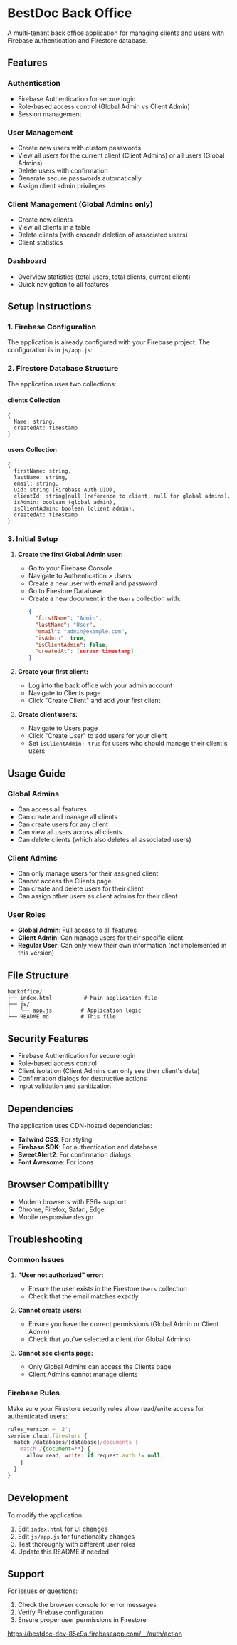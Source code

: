 # BestDoc Back Office

A multi-tenant back office application for managing clients and users with Firebase authentication and Firestore database.

## Features

### Authentication

- Firebase Authentication for secure login
- Role-based access control (Global Admin vs Client Admin)
- Session management

### User Management

- Create new users with custom passwords
- View all users for the current client (Client Admins) or all users (Global Admins)
- Delete users with confirmation
- Generate secure passwords automatically
- Assign client admin privileges

### Client Management (Global Admins only)

- Create new clients
- View all clients in a table
- Delete clients (with cascade deletion of associated users)
- Client statistics

### Dashboard

- Overview statistics (total users, total clients, current client)
- Quick navigation to all features

## Setup Instructions

### 1. Firebase Configuration

The application is already configured with your Firebase project. The configuration is in `js/app.js`:

### 2. Firestore Database Structure

The application uses two collections:

#### clients Collection

```
{
  Name: string,
  createdAt: timestamp
}
```

#### users Collection

```
{
  firstName: string,
  lastName: string,
  email: string,
  uid: string (Firebase Auth UID),
  clientId: string|null (reference to client, null for global admins),
  isAdmin: boolean (global admin),
  isClientAdmin: boolean (client admin),
  createdAt: timestamp
}
```

### 3. Initial Setup

1. **Create the first Global Admin user:**

   - Go to your Firebase Console
   - Navigate to Authentication > Users
   - Create a new user with email and password
   - Go to Firestore Database
   - Create a new document in the `Users` collection with:
     ```json
     {
       "firstName": "Admin",
       "lastName": "User",
       "email": "admin@example.com",
       "isAdmin": true,
       "isClientAdmin": false,
       "createdAt": [server timestamp]
     }
     ```

2. **Create your first client:**

   - Log into the back office with your admin account
   - Navigate to Clients page
   - Click "Create Client" and add your first client

3. **Create client users:**
   - Navigate to Users page
   - Click "Create User" to add users for your client
   - Set `isClientAdmin: true` for users who should manage their client's users

## Usage Guide

### Global Admins

- Can access all features
- Can create and manage all clients
- Can create users for any client
- Can view all users across all clients
- Can delete clients (which also deletes all associated users)

### Client Admins

- Can only manage users for their assigned client
- Cannot access the Clients page
- Can create and delete users for their client
- Can assign other users as client admins for their client

### User Roles

- **Global Admin**: Full access to all features
- **Client Admin**: Can manage users for their specific client
- **Regular User**: Can only view their own information (not implemented in this version)

## File Structure

```
backoffice/
├── index.html          # Main application file
├── js/
│   └── app.js         # Application logic
└── README.md          # This file
```

## Security Features

- Firebase Authentication for secure login
- Role-based access control
- Client isolation (Client Admins can only see their client's data)
- Confirmation dialogs for destructive actions
- Input validation and sanitization

## Dependencies

The application uses CDN-hosted dependencies:

- **Tailwind CSS**: For styling
- **Firebase SDK**: For authentication and database
- **SweetAlert2**: For confirmation dialogs
- **Font Awesome**: For icons

## Browser Compatibility

- Modern browsers with ES6+ support
- Chrome, Firefox, Safari, Edge
- Mobile responsive design

## Troubleshooting

### Common Issues

1. **"User not authorized" error:**

   - Ensure the user exists in the Firestore `Users` collection
   - Check that the email matches exactly

2. **Cannot create users:**

   - Ensure you have the correct permissions (Global Admin or Client Admin)
   - Check that you've selected a client (for Global Admins)

3. **Cannot see clients page:**
   - Only Global Admins can access the Clients page
   - Client Admins cannot manage clients

### Firebase Rules

Make sure your Firestore security rules allow read/write access for authenticated users:

```javascript
rules_version = '2';
service cloud.firestore {
  match /databases/{database}/documents {
    match /{document=**} {
      allow read, write: if request.auth != null;
    }
  }
}
```

## Development

To modify the application:

1. Edit `index.html` for UI changes
2. Edit `js/app.js` for functionality changes
3. Test thoroughly with different user roles
4. Update this README if needed

## Support

For issues or questions:

1. Check the browser console for error messages
2. Verify Firebase configuration
3. Ensure proper user permissions in Firestore

https://bestdoc-dev-85e9a.firebaseapp.com/__/auth/action
